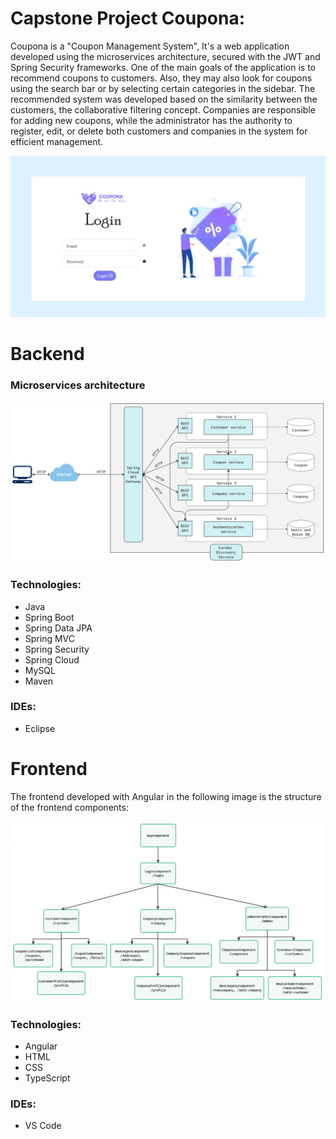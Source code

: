 # Capstone Project Coupona:
Coupona is a "Coupon Management System", It's a web application developed using the microservices architecture, secured with the JWT and Spring Security frameworks.
One of the main goals of the application is to recommend coupons to customers. Also, they may also look for coupons using the search bar or by selecting certain categories in the sidebar.
The recommended system was developed based on the similarity between the customers, the collaborative filtering concept.
Companies are responsible for adding new coupons, while the administrator has the authority to register, edit, or delete both customers and companies in the system for efficient management.

<img src="./login.jpeg" alt="login page" width="600"/>

# **Backend**
### **Microservices architecture**
<img src="./microservices_architecture.png" alt="microservices_architecture" width="600"/>

### **Technologies:**
* Java
* Spring Boot
* Spring Data JPA
* Spring MVC
* Spring Security 
* Spring Cloud
* MySQL
* Maven

### **IDEs:**
* Eclipse

# **Frontend**
The frontend developed with Angular in the following image is the structure of the frontend components:
    
<img src="./components.png" alt="components" width="600"/>

### **Technologies:**
* Angular
* HTML
* CSS
* TypeScript

### **IDEs:**
* VS Code

